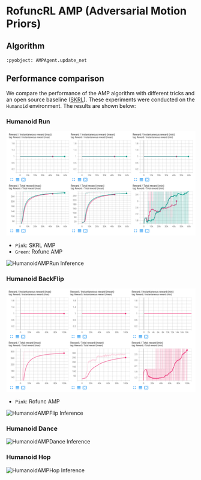 # RofuncRL AMP (Adversarial Motion Priors)


## Algorithm 

```{literalinclude} ../../../../rofunc/learning/RofuncRL/agents/online/amp_agent.py
:pyobject: AMPAgent.update_net
```

## Performance comparison

We compare the performance of the AMP algorithm with different tricks and an open source baseline 
([SKRL](https://github.com/Toni-SM/skrl/tree/main)). These experiments were conducted on the `Humanoid` environment.
The results are shown below:

### Humanoid Run
![HumanoidAMPRun](../../../img/RofuncAMP_HumanoidRun_perf.png)
- `Pink`: SKRL AMP
- `Green`: Rofunc AMP 

![HumanoidAMPRun Inference](../../../img/RofuncAMP_HumanoidRun.gif)


### Humanoid BackFlip
![HumanoidAMPFlip](../../../img/RofuncAMP_HumanoidFlip_perf.png)
- `Pink`: Rofunc AMP

![HumanoidAMPFlip Inference](../../../img/RofuncAMP_HumanoidFlip.gif)


### Humanoid Dance
![HumanoidAMPDance Inference](../../../img/RofuncAMP_HumanoidDance.gif)


### Humanoid Hop
![HumanoidAMPHop Inference](../../../img/RofuncAMP_HumanoidHop.gif)
